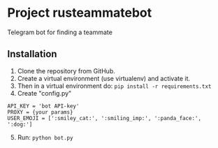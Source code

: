 # Project rusteammatebot
Telegram bot for finding a teammate

## Installation
1. Clone the repository from GitHub.
2. Create a virtual environment (use virtualenv) and activate it.
3. Then in a virtual environment do:
`pip install -r requirements.txt`
4. Create "config.py"
```
API_KEY = 'bot API-key'
PROXY = {your params}
USER_EMOJI = [':smiley_cat:', ':smiling_imp:', ':panda_face:', ':dog:']
```
5. Run:
`python bot.py`
